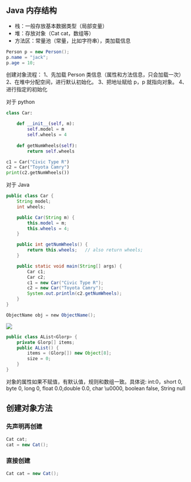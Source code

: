 
## Java 内存结构

- 栈：一般存放基本数据类型（局部变量）
- 堆：存放对象（Cat cat，数组等）
- 方法区：常量池（常量，比如字符串），类加载信息


```java
Person p = new Person();
p.name = "jack";
p.age = 10;
```
创建对象流程：
1、先加载 Person 类信息（属性和方法信息，只会加载一次）
2、在堆中分配空间，进行默认初始化。
3、把地址赋给 p，p 就指向对象。
4、进行指定的初始化

对于 python
```python
class Car:

	def __init__(self, m):
		self.model = m
		self.wheels = 4
	
	def getNumWheels(self):
		return self.wheels 

c1 = Car("Civic Type R")
c2 = Car("Toyota Camry")
print(c2.getNumWheels())
```

对于 Java
```java
public class Car {
	String model;
	int wheels;

	public Car(String m) {
		this.model = m;
		this.wheels = 4;
	}

	public int getNumWheels() {
		return this.wheels;   // also return wheels;
	}

	public static void main(String[] args) {
		Car c1;
		Car c2;
		c1 = new Car("Civic Type R");
		c2 = new Car("Toyota Camry");
		System.out.println(c2.getNumWheels);
	}
}
```

```java
ObjectName obj = new ObjectName();
```

![](https://typora-birdy.oss-cn-guangzhou.aliyuncs.com/20240910102422.png)

```java
public class AList<Glorp> {
	private Glorp[] items;
	public AList() {
		items = (Glorp[]) new Object[8];
		size = 0;
	}
}
```

对象的属性如果不赋值，有默认值，规则和数组一致。具体说:
int:0，short 0,
byte 0, long 0,
float 0.0,double 0.0,
char \u0000, boolean false,
String null

## 创建对象方法
### 先声明再创建
```java
Cat cat;
cat = new Cat();
```
### 直接创建
```java
Cat cat = new Cat();
```

